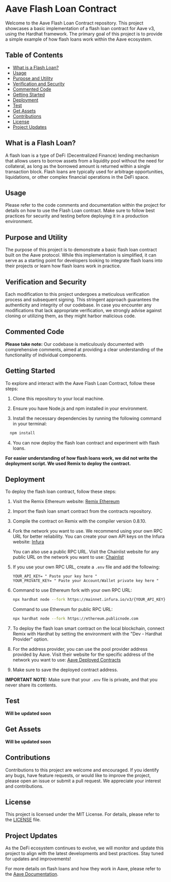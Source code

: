 # Aave Flash Loan Contract

Welcome to the Aave Flash Loan Contract repository. This project showcases a basic implementation of a flash loan contract for Aave v3, using the Hardhat framework. The primary goal of this project is to provide a simple example of how flash loans work within the Aave ecosystem.

## Table of Contents
- [What is a Flash Loan?](#what-is-a-flash-loan)
- [Usage](#usage)
- [Purpose and Utility](#purpose-and-utility)
- [Verification and Security](#verification-and-security)
- [Commented Code](#commented-code)
- [Getting Started](#getting-started)
- [Deployment](#deployment)
- [Test](#test)
- [Get Assets](#get-assets)
- [Contributions](#contributions)
- [License](#license)
- [Project Updates](#project-updates)

## What is a Flash Loan?

A flash loan is a type of DeFi (Decentralized Finance) lending mechanism that allows users to borrow assets from a liquidity pool without the need for collateral, as long as the borrowed amount is returned within a single transaction block. Flash loans are typically used for arbitrage opportunities, liquidations, or other complex financial operations in the DeFi space.

## Usage

Please refer to the code comments and documentation within the project for details on how to use the Flash Loan contract. Make sure to follow best practices for security and testing before deploying it in a production environment.

## Purpose and Utility

The purpose of this project is to demonstrate a basic flash loan contract built on the Aave protocol. While this implementation is simplified, it can serve as a starting point for developers looking to integrate flash loans into their projects or learn how flash loans work in practice.

## Verification and Security

Each modification to this project undergoes a meticulous verification process and subsequent signing. This stringent approach guarantees the authenticity and integrity of our codebase. In case you encounter any modifications that lack appropriate verification, we strongly advise against cloning or utilizing them, as they might harbor malicious code.

## Commented Code

**Please take note:** Our codebase is meticulously documented with comprehensive comments, aimed at providing a clear understanding of the functionality of individual components.

## Getting Started

To explore and interact with the Aave Flash Loan Contract, follow these steps:

1. Clone this repository to your local machine.

2. Ensure you have Node.js and npm installed in your environment.

3. Install the necessary dependencies by running the following command in your terminal:

 ```bash
   npm install
 ```

4. You can now deploy the flash loan contract and experiment with flash loans.

**For easier understanding of how flash loans work, we did not write the deployment script. We used Remix to deploy the contract.**

## Deployment

To deploy the flash loan contract, follow these steps:

1. Visit the Remix Ethereum website: [Remix Ethereum](https://remix.ethereum.org/)

2. Import the flash loan smart contract from the contracts repository.

3. Compile the contract on Remix with the compiler version 0.8.10.

4. Fork the network you want to use. We recommend using your own RPC URL for better reliability. You can create your own API keys on the Infura website: [Infura](https://www.infura.io/)

   You can also use a public RPC URL. Visit the Chainlist website for any public URL on the network you want to use: [Chainlist](https://chainlist.org/)

5. If you use your own RPC URL, create a `.env` file and add the following:

   ```
   YOUR_API_KEY= " Paste your key here "
   YOUR_PRIVATE_KEY= " Paste your Account/Wallet private key here "
   ```

6. Command to use Ethereum fork with your own RPC URL:

   ```bash
   npx hardhat node --fork https://mainnet.infura.io/v3/{YOUR_API_KEY}
   ```

   Command to use Ethereum for public RPC URL:

   ```bash
   npx hardhat node --fork https://ethereum.publicnode.com
   ```

7. To deploy the flash loan smart contract on the local blockchain, connect Remix with Hardhat by setting the environment with the "Dev - Hardhat Provider" option.

8. For the address provider, you can use the pool provider address provided by Aave. Visit their website for the specific address of the network you want to use: [Aave Deployed Contracts](https://docs.aave.com/developers/deployed-contracts/v3-mainnet)

9. Make sure to save the deployed contract address.

**IMPORTANT NOTE:** Make sure that your `.env` file is private, and that you never share its contents.

## Test

**Will be updated soon**

## Get Assets 

**Will be updated soon**

## Contributions

Contributions to this project are welcome and encouraged. If you identify any bugs, have feature requests, or would like to improve the project, please open an issue or submit a pull request. We appreciate your interest and contributions.

## License

This project is licensed under the MIT License. For details, please refer to the [LICENSE](LICENSE) file.

## Project Updates

As the DeFi ecosystem continues to evolve, we will monitor and update this project to align with the latest developments and best practices. Stay tuned for updates and improvements!

For more details on flash loans and how they work in Aave, please refer to the [Aave Documentation](https://docs.aave.com/developers/getting-started/readme).